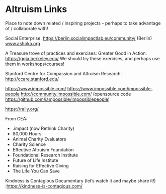 # Altruism Links

Place to note down related / inspiring projects - perhaps to take advantage of / collaborate with!

Social Enterprise:
https://berlin.socialimpactlab.eu/community/ (Berlin)
www.ashoka.org 


A Treasure trove of practices and exercises:
Greater Good in Action: https://ggia.berkeley.edu/ 
We should try these exercises, and perhaps use them in workshops/courses!

Stanford Centre for Compassion and Altruism Research: http://ccare.stanford.edu/ 

https://www.impossible.com/
https://www.impossible.com/impossible-people 
http://community.impossible.com/ (opensource code https://github.com/iampossible/impossiblepeople) 

https://rally.org/ 

From CEA:
* .impact (now Rethink Charity)
* 80,000 Hours
* Animal Charity Evaluators
* Charity Science
* Effective Altruism Foundation
* Foundational Research Institute
* Future of Life Institute
* Raising for Effective Giving
* The Life You Can Save

Kindness is Contagious Documentary (let’s watch it and maybe share it!) :https://kindness-is-contagious.com/ 
